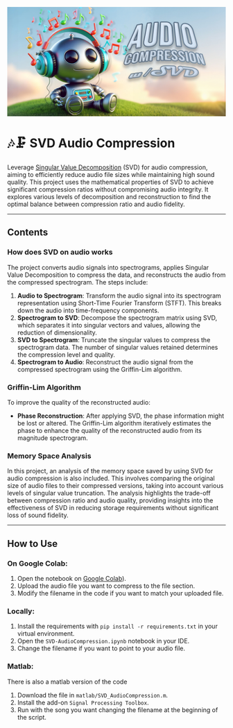 ![Repository banner](media/aucompsvd_banner.jpg)
# 🎶🗜️ SVD Audio Compression

Leverage [Singular Value Decomposition](  https://en.m.wikipedia.org/wiki/Singular_value_decomposition ) (SVD) for audio compression, aiming to efficiently reduce audio file sizes while maintaining high sound quality. This project uses the mathematical properties of SVD to achieve significant compression ratios without compromising audio integrity. It explores various levels of decomposition and reconstruction to find the optimal balance between compression ratio and audio fidelity.

---

## Contents

### How does SVD on audio works

The project converts audio signals into spectrograms, applies Singular Value Decomposition to compress the data, and reconstructs the audio from the compressed spectrogram. The steps include:
1. **Audio to Spectrogram**: Transform the audio signal into its spectrogram representation using Short-Time Fourier Transform (STFT). This breaks down the audio into time-frequency components.
2. **Spectrogram to SVD**: Decompose the spectrogram matrix using SVD, which separates it into singular vectors and values, allowing the reduction of dimensionality.
3. **SVD to Spectrogram**: Truncate the singular values to compress the spectrogram data. The number of singular values retained determines the compression level and quality.
4. **Spectrogram to Audio**: Reconstruct the audio signal from the compressed spectrogram using the Griffin-Lim algorithm.

### Griffin-Lim Algorithm

To improve the quality of the reconstructed audio:
- **Phase Reconstruction**: After applying SVD, the phase information might be lost or altered. The Griffin-Lim algorithm iteratively estimates the phase to enhance the quality of the reconstructed audio from its magnitude spectrogram.

### Memory Space Analysis

In this project, an analysis of the memory space saved by using SVD for audio compression is also included. This involves comparing the original size of audio files to their compressed versions, taking into account various levels of singular value truncation. The analysis highlights the trade-off between compression ratio and audio quality, providing insights into the effectiveness of SVD in reducing storage requirements without significant loss of sound fidelity.

---

## How to Use

### On Google Colab:

1. Open the notebook on [Google Colab](https://githubtocolab.com/mich1803/SVD-Audio-Compression/blob/main/SVD_AudioCompression.ipynb)).
2. Upload the audio file you want to compress to the file section.
3. Modify the filename in the code if you want to match your uploaded file.

### Locally:

1. Install the requirements with `pip install -r requirements.txt` in your virtual environment.
2. Open the `SVD-AudioCompression.ipynb` notebook in your IDE.
3. Change the filename if you want to point to your audio file.

### Matlab:

There is also a matlab version of the code
1. Download the file in `matlab/SVD_AudioCompression.m`.
2. Install the add-on `Signal Processing Toolbox`.
3. Run with the song you want changing the filename at the beginning of the script.

